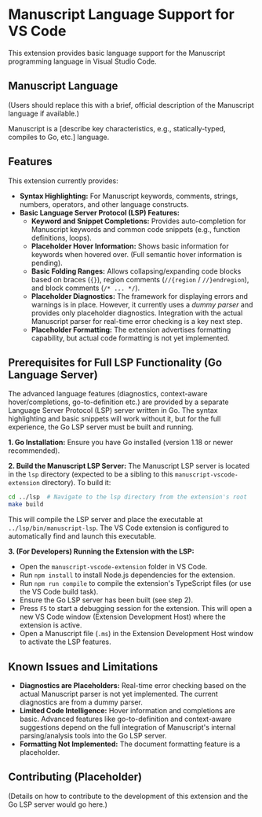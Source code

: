 # Manuscript Language Support for VS Code

This extension provides basic language support for the Manuscript programming language in Visual Studio Code.

## Manuscript Language

(Users should replace this with a brief, official description of the Manuscript language if available.)

Manuscript is a [describe key characteristics, e.g., statically-typed, compiles to Go, etc.] language.

## Features

This extension currently provides:

*   **Syntax Highlighting:** For Manuscript keywords, comments, strings, numbers, operators, and other language constructs.
*   **Basic Language Server Protocol (LSP) Features:**
    *   **Keyword and Snippet Completions:** Provides auto-completion for Manuscript keywords and common code snippets (e.g., function definitions, loops).
    *   **Placeholder Hover Information:** Shows basic information for keywords when hovered over. (Full semantic hover information is pending).
    *   **Basic Folding Ranges:** Allows collapsing/expanding code blocks based on braces (`{}`), region comments (`//{region` / `//}endregion`), and block comments (`/* ... */`).
    *   **Placeholder Diagnostics:** The framework for displaying errors and warnings is in place. However, it currently uses a *dummy parser* and provides only placeholder diagnostics. Integration with the actual Manuscript parser for real-time error checking is a key next step.
    *   **Placeholder Formatting:** The extension advertises formatting capability, but actual code formatting is not yet implemented.

## Prerequisites for Full LSP Functionality (Go Language Server)

The advanced language features (diagnostics, context-aware hover/completions, go-to-definition etc.) are provided by a separate Language Server Protocol (LSP) server written in Go. The syntax highlighting and basic snippets will work without it, but for the full experience, the Go LSP server must be built and running.

**1. Go Installation:**
   Ensure you have Go installed (version 1.18 or newer recommended).

**2. Build the Manuscript LSP Server:**
   The Manuscript LSP server is located in the `lsp` directory (expected to be a sibling to this `manuscript-vscode-extension` directory). To build it:
   ```bash
   cd ../lsp  # Navigate to the lsp directory from the extension's root
   make build
   ```
   This will compile the LSP server and place the executable at `../lsp/bin/manuscript-lsp`. The VS Code extension is configured to automatically find and launch this executable.

**3. (For Developers) Running the Extension with the LSP:**
   *   Open the `manuscript-vscode-extension` folder in VS Code.
   *   Run `npm install` to install Node.js dependencies for the extension.
   *   Run `npm run compile` to compile the extension's TypeScript files (or use the VS Code build task).
   *   Ensure the Go LSP server has been built (see step 2).
   *   Press `F5` to start a debugging session for the extension. This will open a new VS Code window (Extension Development Host) where the extension is active.
   *   Open a Manuscript file (`.ms`) in the Extension Development Host window to activate the LSP features.

## Known Issues and Limitations

*   **Diagnostics are Placeholders:** Real-time error checking based on the actual Manuscript parser is not yet implemented. The current diagnostics are from a dummy parser.
*   **Limited Code Intelligence:** Hover information and completions are basic. Advanced features like go-to-definition and context-aware suggestions depend on the full integration of Manuscript's internal parsing/analysis tools into the Go LSP server.
*   **Formatting Not Implemented:** The document formatting feature is a placeholder.

## Contributing (Placeholder)

(Details on how to contribute to the development of this extension and the Go LSP server would go here.)
